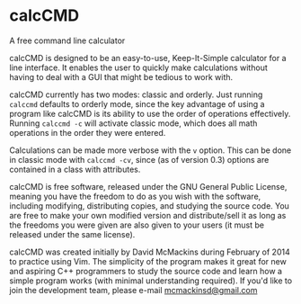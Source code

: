 calcCMD
=======

A free command line calculator

calcCMD is designed to be an easy-to-use, Keep-It-Simple calculator for a line
interface. It enables the user to quickly make calculations without having to
deal with a GUI that might be tedious to work with.

calcCMD currently has two modes: classic and orderly. Just running `calccmd`
defaults to orderly mode, since the key advantage of using a program like
calcCMD is its ability to use the order of operations effectively. Running
`calccmd -c` will activate classic mode, which does all math operations in the
order they were entered.

Calculations can be made more verbose with the `v` option. This can be done in
classic mode with `calccmd -cv`, since (as of version 0.3) options are contained
in a class with attributes.

calcCMD is free software, released under the GNU General Public License, meaning
you have the freedom to do as you wish with the software, including modifying,
distributing copies, and studying the source code. You are free to make your
own modified version and distribute/sell it as long as the freedoms you were
given are also given to your users (it must be released under the same license).

calcCMD was created initially by David McMackins during February of 2014 to
practice using Vim. The simplicity of the program makes it great for new and
aspiring C++ programmers to study the source code and learn how a simple
program works (with minimal understanding required). If you'd like to join the 
development team, please e-mail mcmackinsd@gmail.com
